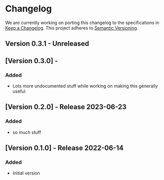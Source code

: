 # Changelog

We are currently working on porting this changelog to the specifications in
[Keep a Changelog](https://keepachangelog.com/en/1.0.0/).
This project adheres to [Semantic Versioning](https://semver.org/spec/v2.0.0.html).


## Version 0.3.1 - Unreleased


## [Version 0.3.0] - 

### Added

* Lots more undocumented stuff while working on making this generally useful

## [Version 0.2.0] - Release 2023-06-23

### Added
* so much stuff

## [Version 0.1.0] - Release 2022-06-14

### Added
* Initial version
